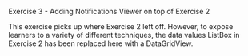 Exercise 3 - Adding Notifications Viewer on top of Exercise 2

This exercise picks up where Exercise 2 left off.  However, to expose learners to a variety of different techniques, the data values ListBox in Exercise 2 has been replaced here with a DataGridView.
